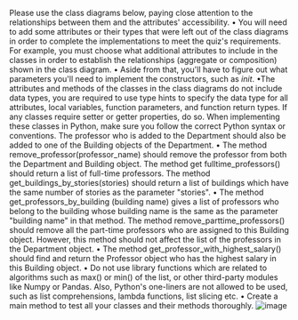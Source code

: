 Please use the class diagrams below, paying close attention to the relationships between them and the attributes' accessibility.
• You will need to add some attributes or their types that were left out of the class diagrams in order to complete the implementations to meet the quiz's requirements. For example, you must choose what additional attributes to include in the classes in order to establish the relationships (aggregate or composition) shown in the class diagram.
• Aside from that, you'll have to figure out what parameters you'll need to implement the constructors, such as _init_.
•The attributes and methods of the classes in the class diagrams do not include data types, you are required to use type hints to specify the data type for all attributes, local variables, function parameters, and function return types.
If any classes require setter or getter properties, do so.
When implementing these classes in Python, make sure you follow the correct Python syntax or conventions.
The professor who is added to the Department should also be added to one of the Building objects of the Department.
• The method remove_professor(professor_name) should remove the professor from both the Department and Building object.
The method get fulltime_professors() should return a list of full-time professors.
The method get_buildings_by_stories(stories) should return a list of buildings which have the same number of stories as the parameter "stories".
• The method get_professors_by_building (building name) gives a list of professors who belong to the building whose building name is the same as the parameter "building name" in that method.
The method remove_parttime_professors() should remove all the part-time professors who are assigned to this Building object. However, this method should not affect the list of the professors in the Department object.
• The method get_professor_with_highest_salary() should find and return the Professor object who has the highest salary in this Building object.
• Do not use library functions which are related to algorithms such as max() or min() of the list, or other third-party modules like Numpy or Pandas. Also, Python's one-liners are not allowed to be used, such as list comprehensions, lambda functions, list slicing etc.
• Create a main method to test all your classes and their methods thoroughly.
![image](https://user-images.githubusercontent.com/123284377/218912938-1abf9447-dc6f-4fc6-8a64-556be58c529b.png) 
